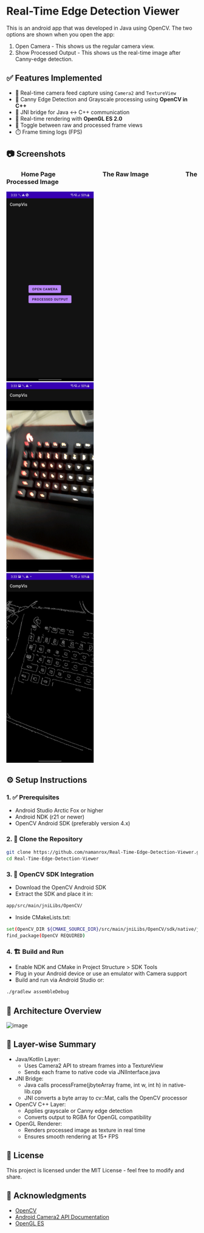 # Real-Time Edge Detection Viewer 

This is an android app that was developed in Java using OpenCV. The two options are shown when you open the app:
1. Open Camera - This shows us the regular camera view.
2. Show Processed Output - This shows us the real-time image after Canny-edge detection.

## ✅ Features Implemented

- 🔁 Real-time camera feed capture using `Camera2` and `TextureView`
- 🧠 Canny Edge Detection and Grayscale processing using **OpenCV in C++**
- 🔗 JNI bridge for Java ↔ C++ communication
- 🎨 Real-time rendering with **OpenGL ES 2.0**
- 🔘 Toggle between raw and processed frame views
- ⏱️ Frame timing logs (FPS)

## 📷 Screenshots

### &nbsp;&nbsp;&nbsp;&nbsp;&nbsp;&nbsp;&nbsp;&nbsp;&nbsp; Home Page &nbsp;&nbsp;&nbsp;&nbsp;&nbsp;&nbsp;&nbsp;&nbsp;&nbsp;&nbsp;&nbsp;&nbsp;&nbsp;&nbsp;&nbsp;&nbsp;&nbsp;&nbsp;&nbsp;&nbsp;&nbsp;&nbsp;&nbsp;&nbsp;&nbsp;&nbsp;&nbsp;&nbsp;&nbsp;&nbsp; The Raw Image &nbsp;&nbsp;&nbsp;&nbsp;&nbsp;&nbsp;&nbsp;&nbsp;&nbsp;&nbsp;&nbsp;&nbsp;&nbsp;&nbsp;&nbsp;&nbsp;&nbsp;&nbsp;&nbsp;&nbsp;&nbsp;&nbsp;&nbsp; The Processed Image
<img src="images/Main.jpg" height=500> &nbsp;&nbsp;&nbsp;&nbsp;&nbsp;&nbsp;&nbsp;&nbsp;&nbsp;&nbsp;&nbsp;&nbsp;&nbsp;&nbsp; <img src="images/Pro.jpg" height=500> &nbsp;&nbsp;&nbsp;&nbsp;&nbsp;&nbsp;&nbsp;&nbsp;&nbsp;&nbsp;&nbsp; <img src="images/Edge.jpg" height=500>

## ⚙️ Setup Instructions

### 1. ✅ Prerequisites

- Android Studio Arctic Fox or higher
- Android NDK (r21 or newer)
- OpenCV Android SDK (preferably version 4.x)

### 2. 📂 Clone the Repository

```bash
git clone https://github.com/namanrox/Real-Time-Edge-Detection-Viewer.git
cd Real-Time-Edge-Detection-Viewer
```

### 3. 🧰 OpenCV SDK Integration
- Download the OpenCV Android SDK
- Extract the SDK and place it in:
```bash
app/src/main/jniLibs/OpenCV/
```
- Inside CMakeLists.txt:
```bash
set(OpenCV_DIR ${CMAKE_SOURCE_DIR}/src/main/jniLibs/OpenCV/sdk/native/jni)
find_package(OpenCV REQUIRED)
```
### 4. 🏗️ Build and Run
- Enable NDK and CMake in Project Structure > SDK Tools
- Plug in your Android device or use an emulator with Camera support
- Build and run via Android Studio or:
```bash
./gradlew assembleDebug
```

## 🧠 Architecture Overview

![image](https://github.com/user-attachments/assets/4d809468-79ad-45e9-9c9f-d18c445c2441)

## 🔗 Layer-wise Summary

- Java/Kotlin Layer:
  - Uses Camera2 API to stream frames into a TextureView
  - Sends each frame to native code via JNIInterface.java
- JNI Bridge:
  - Java calls processFrame(jbyteArray frame, int w, int h) in native-lib.cpp
  - JNI converts a byte array to cv::Mat, calls the OpenCV processor
- OpenCV C++ Layer:
  - Applies grayscale or Canny edge detection
  - Converts output to RGBA for OpenGL compatibility
- OpenGL Renderer:
  - Renders processed image as texture in real time
  - Ensures smooth rendering at 15+ FPS

## 📜 License
This project is licensed under the MIT License - feel free to modify and share.

## 🙌 Acknowledgments
- [OpenCV](https://opencv.org/)
- [Android Camera2 API Documentation](https://developer.android.com/reference/android/hardware/camera2/package-summary)
- [OpenGL ES](https://developer.android.com/develop/ui/views/graphics/opengl/about-opengl)
